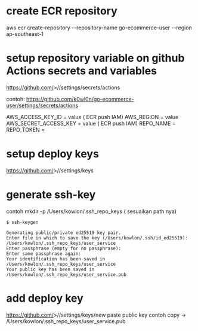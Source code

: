 # create ECR repository
aws ecr create-repository --repository-name go-ecommerce-user --region ap-southeast-1


# setup repository variable on github Actions secrets and variables

https://github.com/<username>>/<app-name>/settings/secrets/actions

contoh:
https://github.com/k0wl0n/go-ecommerce-user/settings/secrets/actions



AWS_ACCESS_KEY_ID = value ( ECR push IAM)
AWS_REGION = value
AWS_SECRET_ACCESS_KEY = value ( ECR push IAM)
REPO_NAME = 
REPO_TOKEN =

# setup deploy keys
https://github.com/<username>>/<app-name>/settings/keys

# generate ssh-key

<path-tempat-aman> contoh
 mkdir -p /Users/kowlon/.ssh_repo_keys ( sesuaikan path nya)

 ```
$ ssh-keygen

Generating public/private ed25519 key pair.
Enter file in which to save the key (/Users/kowlon/.ssh/id_ed25519): /Users/kowlon/.ssh_repo_keys/user_service
Enter passphrase (empty for no passphrase): 
Enter same passphrase again: 
Your identification has been saved in /Users/kowlon/.ssh_repo_keys/user_service
Your public key has been saved in /Users/kowlon/.ssh_repo_keys/user_service.pub
```

# add deploy key

https://github.com/<username>>/<app-name>/settings/keys/new
paste public key
contoh copy -> /Users/kowlon/.ssh_repo_keys/user_service.pub



